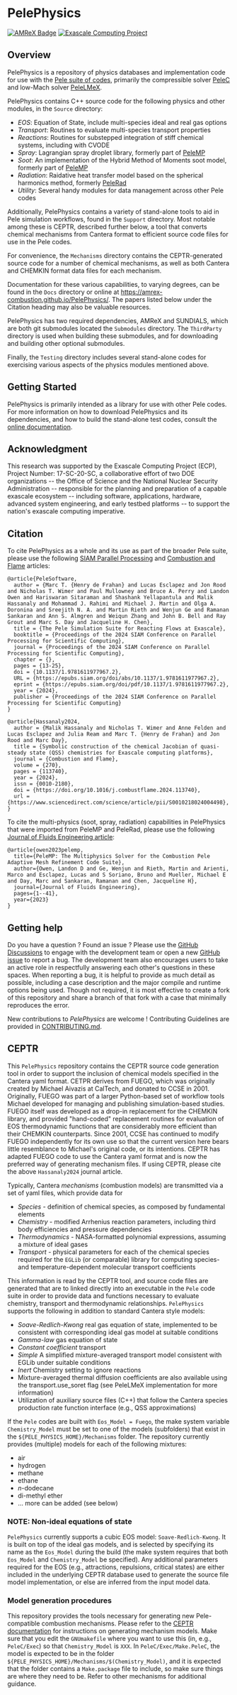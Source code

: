# PelePhysics

[![AMReX Badge](https://img.shields.io/static/v1?label=%22powered%20by%22&message=%22AMReX%22&color=%22blue%22)](https://amrex-codes.github.io/amrex/)
[![Exascale Computing Project](https://img.shields.io/badge/supported%20by-ECP-blue)](https://www.exascaleproject.org/research-project/combustion-pele/)

## Overview

PelePhysics is a repository of physics databases and implementation code for use with the [Pele suite of codes](https://amrex-combustion.github.io),
primarily the compressible solver [PeleC](https://amrex-combustion.github.io/PeleC/) and low-Mach solver [PeleLMeX](https://amrex-combustion.github.io/PeleLMeX/).

PelePhysics contains C++ source code for the following physics and other modules, in the `Source` directory:

* *EOS*: Equation of State, include multi-species ideal and real gas options
* *Transport*: Routines to evaluate multi-species transport properties
* *Reactions*: Routines for substepped integration of stiff chemical systems, including with CVODE
* *Spray*: Lagrangian spray droplet library, formerly part of [PeleMP](https://github.com/AMReX-Combustion/PeleMP)
* *Soot*: An implementation of the Hybrid Method of Moments soot model, formerly part of [PeleMP](https://github.com/AMReX-Combustion/PeleMP)
* *Radiation*: Raidative heat transfer model based on the spherical harmonics method, formerly [PeleRad](https://github.com/AMReX-Combustion/PeleRad)
* *Utility*: Several handy modules for data management across other Pele codes

Additionally, PelePhysics contains a variety of stand-alone tools to aid in Pele simulation workflows, found in the `Support` directory.
Most notable among these is CEPTR, described further below, a tool that converts chemical mechanisms from Cantera format to efficient
source code files for use in the Pele codes.

For convenience, the `Mechanisms` directory contains the CEPTR-generated source code for a number of chemical mechanisms, as well as both
Cantera and CHEMKIN format data files for each mechanism.

Documentation for these various capabilities, to varying degrees, can be found in the `Docs` directory or online
at https://amrex-combustion.github.io/PelePhysics/. The papers listed below under the Citation heading may also be valuable resources.

PelePhysics has two required dependencies, AMReX and SUNDIALS, which are both git submodules located the `Submodules` directory.
The `ThirdParty` directory is used when building these submodules, and for downloading and building other optional submodules.

Finally, the `Testing` directory includes several stand-alone codes for exercising various aspects of the physics modules mentioned above.

## Getting Started

PelePhysics is primarily intended as a library for use with other Pele codes. For more information on how to download PelePhysics and
its dependencies, and how to build the stand-alone test codes, consult the [online documentation](https://amrex-combustion.github.io/PelePhysics/GettingStarted.html).

## Acknowledgment

This research was supported by the Exascale Computing Project (ECP), Project
Number: 17-SC-20-SC, a collaborative effort of two DOE organizations -- the
Office of Science and the National Nuclear Security Administration --
responsible for the planning and preparation of a capable exascale ecosystem --
including software, applications, hardware, advanced system engineering, and
early testbed platforms -- to support the nation's exascale computing
imperative.

## Citation

To cite PelePhysics as a whole and its use as part of the broader Pele
suite, please use the following [SIAM Parallel
Processing](https://doi.org/10.1137/1.9781611977967.2) and [Combustion
and Flame](https://doi.org/10.1016/j.combustflame.2024.113740)
articles:

```
@article{PeleSoftware,
  author = {Marc T. {Henry de Frahan} and Lucas Esclapez and Jon Rood and Nicholas T. Wimer and Paul Mullowney and Bruce A. Perry and Landon Owen and Hariswaran Sitaraman and Shashank Yellapantula and Malik Hassanaly and Mohammad J. Rahimi and Michael J. Martin and Olga A. Doronina and Sreejith N. A. and Martin Rieth and Wenjun Ge and Ramanan Sankaran and Ann S. Almgren and Weiqun Zhang and John B. Bell and Ray Grout and Marc S. Day and Jacqueline H. Chen},
  title = {The Pele Simulation Suite for Reacting Flows at Exascale},
  booktitle = {Proceedings of the 2024 SIAM Conference on Parallel Processing for Scientific Computing},
  journal = {Proceedings of the 2024 SIAM Conference on Parallel Processing for Scientific Computing},
  chapter = {},
  pages = {13-25},
  doi = {10.1137/1.9781611977967.2},
  URL = {https://epubs.siam.org/doi/abs/10.1137/1.9781611977967.2},
  eprint = {https://epubs.siam.org/doi/pdf/10.1137/1.9781611977967.2},
  year = {2024},
  publisher = {Proceedings of the 2024 SIAM Conference on Parallel Processing for Scientific Computing}
}

@article{Hassanaly2024,
  author = {Malik Hassanaly and Nicholas T. Wimer and Anne Felden and Lucas Esclapez and Julia Ream and Marc T. {Henry de Frahan} and Jon Rood and Marc Day},
  title = {Symbolic construction of the chemical Jacobian of quasi-steady state (QSS) chemistries for Exascale computing platforms},
  journal = {Combustion and Flame},
  volume = {270},
  pages = {113740},
  year = {2024},
  issn = {0010-2180},
  doi = {https://doi.org/10.1016/j.combustflame.2024.113740},
  url = {https://www.sciencedirect.com/science/article/pii/S0010218024004498},
}
```

To cite the multi-physics (soot, spray, radiation) capabilities in PelePhysics that were imported from
PeleMP and PeleRad, please use the following [Journal of Fluids Engineering article](https://doi.org/10.1115/1.4064494):
```
@article{owen2023pelemp,
  title={PeleMP: The Multiphysics Solver for the Combustion Pele Adaptive Mesh Refinement Code Suite},
  author={Owen, Landon D and Ge, Wenjun and Rieth, Martin and Arienti, Marco and Esclapez, Lucas and S Soriano, Bruno and Mueller, Michael E and Day, Marc and Sankaran, Ramanan and Chen, Jacqueline H},
  journal={Journal of Fluids Engineering},
  pages={1--41},
  year={2023}
}
```

## Getting help

Do you have a question ? Found an issue ? Please use the [GitHub Discussions](https://github.com/AMReX-Combustion/PelePhysics/discussions) to engage
with the development team or open a new [GitHub issue](https://github.com/AMReX-Combustion/PelePhysics/issues) to report a bug. The development team
also encourages users to take an active role in respectfully answering each other's questions in these spaces. When reporting a bug, it is helpful
to provide as much detail as possible, including a case description and the major compile and runtime options being used. Though not required,
it is most effective to create a fork of this repository and share a branch of that fork with a case that minimally reproduces the error.

New contributions to *PelePhysics* are welcome ! Contributing Guidelines are provided in [CONTRIBUTING.md](CONTRIBUTING.md).

## CEPTR

This `PelePhysics` repository contains the CEPTR source code generation tool in order to support the inclusion of chemical models specified in the Cantera yaml format. CETPR derives from FUEGO, which was originally created by Michael Aivazis at CalTech, and donated to CCSE in 2001.  Originally, FUEGO was part of a larger Python-based set of workflow tools Michael developed for managing and publishing simulation-based studies.  FUEGO itself was developed as a drop-in replacement for the CHEMKIN library, and provided "hand-coded" replacement routines for evaluation of EOS thermodynamic functions that are considerably more efficient than their CHEMKIN counterparts.  Since 2001, CCSE has continued to modify FUEGO independently for its own use so that the current version here bears little resemblance to Michael's original code, or its intentions. CEPTR has adapted FUEGO code to use the Cantera yaml format and is now the preferred way of generating mechanism files. If using CEPTR, please cite the above `Hassanaly2024` journal article.

Typically, Cantera *mechanisms* (combustion models) are transmitted via a set of yaml files, which provide data for
* *Species* - definition of chemical species, as composed by fundamental elements
* *Chemistry* - modified Arrhenius reaction parameters, including third body efficiencies and pressure dependencies
* *Thermodynamics* - NASA-formatted polynomial expressions, assuming a mixture of ideal gases
* *Transport* - physical parameters for each of the chemical species required for the `EGLib` (or comparable) library for computing species- and temperature-dependent molecular transport coefficients

This information is read by the CEPTR tool, and source code files are generated that are to linked directly into an executable in the `Pele` code suite in order to provide data and functions necessary to evaluate chemistry, transport and thermodynamic relationships. `PelePhysics` supports the following in addition to standard Cantera style models:
* *Soave-Redlich-Kwong* real gas equation of state, implemented to be consistent with corresponding ideal gas model at suitable conditions
* *Gamma-law* gas equation of state
* *Constant coefficient* transport
* *Simple* A simplified mixture-averaged transport model consistent with EGLib under suitable conditions
* *Inert* Chemistry setting to ignore reactions
* Mixture-averaged thermal diffusion coefficients are also available using the transport.use_soret flag (see PeleLMeX implementation for more information)
* Utilization of auxiliary source files (C++) that follow the Cantera species production rate function interface (e.g., QSS approximations)

If the `Pele` codes are built with `Eos_Model = Fuego`, the make system variable `Chemistry_Model` must be set to one of the models (subfolders) that exist in the `${PELE_PHYSICS_HOME}/Mechanisms` folder. The repository currently provides (multiple) models for each of the following mixtures:
* air
* hydrogen
* methane
* ethane
* *n*-dodecane
* di-methyl ether
* ... more can be added (see below)


### NOTE: Non-ideal equations of state

`PelePhysics` currently supports a cubic EOS model: `Soave-Redlich-Kwong`.  It is built on top of the ideal gas models, and is selected by specifying its name as the `Eos_Model` during the build (the make system requires that both `Eos_Model` and `Chemistry_Model` be specified).  Any additional parameters required for the EOS (e.g., attractions, repulsions, critical states) are either included in the underlying CEPTR database used to generate the source file model implementation, or else are inferred from the input model data.

### Model generation procedures
This repository provides the tools necessary for generating new Pele-compatible combustion mechanisms. Please refer to the [CEPTR documentation](https://amrex-combustion.github.io/PelePhysics/Ceptr.html) for instructions on generating mechanism models. Make sure that you edit the `GNUmakefile` where you want to use this (in, e.g., `PeleC/Exec`) so that `Chemistry_Model` is `XXX`.  In `PeleC/Exec/Make.PeleC`, the model is expected to be in the folder `${PELE_PHYSICS_HOME}/Mechanisms/$(Chemistry_Model)`, and it is expected that the folder contains a `Make.package` file to include, so make sure things are where they need to be. Refer to other mechanisms for additional guidance.
